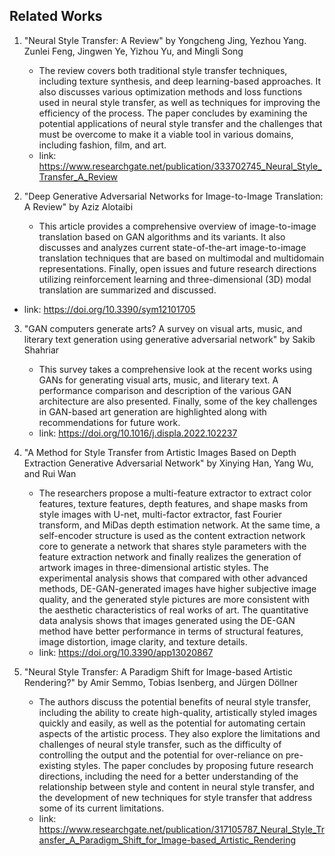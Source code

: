 ## Related Works 
1. "Neural Style Transfer: A Review" by Yongcheng Jing, Yezhou Yang. Zunlei Feng,  Jingwen Ye, Yizhou Yu, and Mingli Song
    - The review covers both traditional style transfer techniques, including texture synthesis, and deep learning-based approaches. It also discusses various optimization methods and loss functions used in neural style transfer, as well as techniques for improving the efficiency of the process. The paper concludes by examining the potential applications of neural style transfer and the challenges that must be overcome to make it a viable tool in various domains, including fashion, film, and art.
    - link: https://www.researchgate.net/publication/333702745_Neural_Style_Transfer_A_Review
    
2. "Deep Generative Adversarial Networks for Image-to-Image Translation: A Review" by Aziz Alotaibi
    - This article provides a comprehensive overview of image-to-image translation based on GAN algorithms and its variants. It also discusses and analyzes current state-of-the-art image-to-image translation techniques that are based on multimodal and multidomain representations. Finally, open issues and future research directions utilizing reinforcement learning and three-dimensional (3D) modal translation are summarized and discussed.
  - link: https://doi.org/10.3390/sym12101705
   
3. "GAN computers generate arts? A survey on visual arts, music, and literary text generation using generative adversarial network" by Sakib Shahriar
    - This survey takes a comprehensive look at the recent works using GANs for generating visual arts, music, and literary text. A performance comparison and description of the various GAN architecture are also presented. Finally, some of the key challenges in GAN-based art generation are highlighted along with recommendations for future work.
    - link: https://doi.org/10.1016/j.displa.2022.102237
    
4. "A Method for Style Transfer from Artistic Images Based on Depth Extraction Generative Adversarial Network" by Xinying Han, Yang Wu, and Rui Wan
    - The researchers propose a multi-feature extractor to extract color features, texture features, depth features, and shape masks from style images with U-net, multi-factor extractor, fast Fourier transform, and MiDas depth estimation network. At the same time, a self-encoder structure is used as the content extraction network core to generate a network that shares style parameters with the feature extraction network and finally realizes the generation of artwork images in three-dimensional artistic styles. The experimental analysis shows that compared with other advanced methods, DE-GAN-generated images have higher subjective image quality, and the generated style pictures are more consistent with the aesthetic characteristics of real works of art. The quantitative data analysis shows that images generated using the DE-GAN method have better performance in terms of structural features, image distortion, image clarity, and texture details. 
    - link: https://doi.org/10.3390/app13020867
    
5. "Neural Style Transfer: A Paradigm Shift for Image-based Artistic Rendering?" by Amir Semmo, Tobias Isenberg, and Jürgen Döllner
    - The authors discuss the potential benefits of neural style transfer, including the ability to create high-quality, artistically styled images quickly and easily, as well as the potential for automating certain aspects of the artistic process. They also explore the limitations and challenges of neural style transfer, such as the difficulty of controlling the output and the potential for over-reliance on pre-existing styles. The paper concludes by proposing future research directions, including the need for a better understanding of the relationship between style and content in neural style transfer, and the development of new techniques for style transfer that address some of its current limitations.
    - link: https://www.researchgate.net/publication/317105787_Neural_Style_Transfer_A_Paradigm_Shift_for_Image-based_Artistic_Rendering
